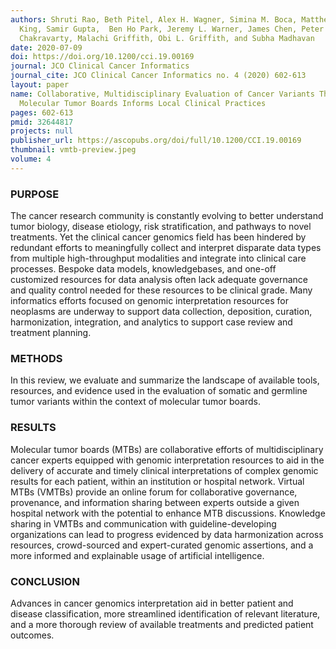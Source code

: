 ```yaml
---
authors: Shruti Rao, Beth Pitel, Alex H. Wagner, Simina M. Boca, Matthew McCoy, Ian
  King, Samir Gupta,  Ben Ho Park, Jeremy L. Warner, James Chen, Peter K. Rogan, Debyani
  Chakravarty, Malachi Griffith, Obi L. Griffith, and Subha Madhavan
date: 2020-07-09
doi: https://doi.org/10.1200/cci.19.00169
journal: JCO Clinical Cancer Informatics
journal_cite: JCO Clinical Cancer Informatics no. 4 (2020) 602-613
layout: paper
name: Collaborative, Multidisciplinary Evaluation of Cancer Variants Through Virtual
  Molecular Tumor Boards Informs Local Clinical Practices
pages: 602-613
pmid: 32644817
projects: null
publisher_url: https://ascopubs.org/doi/full/10.1200/CCI.19.00169
thumbnail: vmtb-preview.jpeg
volume: 4
---
```

### PURPOSE

The cancer research community is constantly evolving to better understand tumor biology, disease etiology, risk stratification, and pathways to novel treatments. Yet the clinical cancer genomics field has been hindered by redundant efforts to meaningfully collect and interpret disparate data types from multiple high-throughput modalities and integrate into clinical care processes. Bespoke data models, knowledgebases, and one-off customized resources for data analysis often lack adequate governance and quality control needed for these resources to be clinical grade. Many informatics efforts focused on genomic interpretation resources for neoplasms are underway to support data collection, deposition, curation, harmonization, integration, and analytics to support case review and treatment planning.

### METHODS

In this review, we evaluate and summarize the landscape of available tools, resources, and evidence used in the evaluation of somatic and germline tumor variants within the context of molecular tumor boards.

### RESULTS

Molecular tumor boards (MTBs) are collaborative efforts of multidisciplinary cancer experts equipped with genomic interpretation resources to aid in the delivery of accurate and timely clinical interpretations of complex genomic results for each patient, within an institution or hospital network. Virtual MTBs (VMTBs) provide an online forum for collaborative governance, provenance, and information sharing between experts outside a given hospital network with the potential to enhance MTB discussions. Knowledge sharing in VMTBs and communication with guideline-developing organizations can lead to progress evidenced by data harmonization across resources, crowd-sourced and expert-curated genomic assertions, and a more informed and explainable usage of artificial intelligence.

### CONCLUSION

Advances in cancer genomics interpretation aid in better patient and disease classification, more streamlined identification of relevant literature, and a more thorough review of available treatments and predicted patient outcomes.

